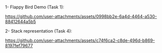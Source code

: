 1- Flappy Bird Demo (Task 1):


https://github.com/user-attachments/assets/0998bb2e-6a4d-4464-a530-88412644a5b5

2- Stack representation (Task 4):


https://github.com/user-attachments/assets/c74f6ca2-c8de-496d-b869-8197fef79677

